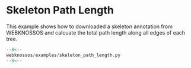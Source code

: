 # Skeleton Path Length

This example shows how to downloaded a skeleton annotation from WEBKNOSSOS and calcuate the total path length along all edges of each tree. 

```python
--8<--
webknossos/examples/skeleton_path_length.py
--8<--
```
